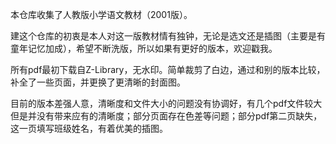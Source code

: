本仓库收集了人教版小学语文教材（2001版）。

建这个仓库的初衷是本人对这一版教材情有独钟，无论是选文还是插图（主要是有童年记忆加成），希望不断洗版，所以如果有更好的版本，欢迎戳我。

所有pdf最初下载自Z-Library，无水印。简单裁剪了白边，通过和别的版本比较，补全了一些页面，并更换了更清晰的封面图。

目前的版本差强人意，清晰度和文件大小的问题没有协调好，有几个pdf文件较大但是并没有带来应有的清晰度；部分页面存在色差等问题；部分pdf第二页缺失，这一页填写班级姓名，有着优美的插图。